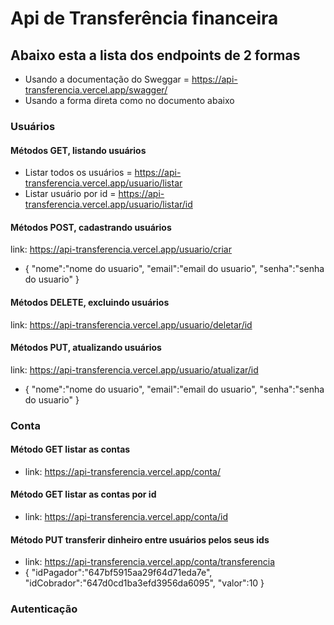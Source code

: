 # Api de Transferência financeira

## Abaixo esta a lista dos endpoints de 2 formas
* Usando  a documentação do Sweggar = https://api-transferencia.vercel.app/swagger/
* Usando a forma direta como no documento abaixo

### Usuários
#### Métodos GET, listando usuários
* Listar todos os usuários = https://api-transferencia.vercel.app/usuario/listar
* Listar usuário por id = https://api-transferencia.vercel.app/usuario/listar/id
#### Métodos POST, cadastrando usuários 
link: https://api-transferencia.vercel.app/usuario/criar
*  {
    "nome":"nome do usuario",
    "email":"email do usuario",
    "senha":"senha do usuario"
   }

#### Métodos DELETE, excluindo usuários    
link: https://api-transferencia.vercel.app/usuario/deletar/id
#### Métodos PUT, atualizando usuários    
link: https://api-transferencia.vercel.app/usuario/atualizar/id
*  {
    "nome":"nome do usuario",
    "email":"email do usuario",
    "senha":"senha do usuario"
   }

### Conta

#### Método GET listar as contas 
* link: https://api-transferencia.vercel.app/conta/
#### Método GET listar as contas por id
* link: https://api-transferencia.vercel.app/conta/id
#### Método PUT transferir dinheiro entre usuários pelos seus ids
* link: https://api-transferencia.vercel.app/conta/transferencia
* {
	"idPagador":"647bf5915aa29f64d71eda7e",
    "idCobrador":"647d0cd1ba3efd3956da6095",
    "valor":10
  }

### Autenticação 

